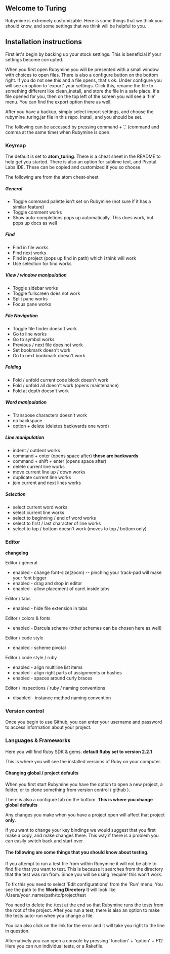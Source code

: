## Welcome to Turing

Rubymine is extremely customizable. Here is some things that we think you should know,
and some settings that we think will be helpful to you.

## Installation instructions

First let's begin by backing up your stock settings. This is beneficial if your settings become corrupted.

When you first open Rubymine you will be presented with a small window with choices to open files. There is also a configure button on the bottom right.
If you do not see this and a file opens, that's ok. Under configure you will see an option to 'export' your settings. Click this, rename the file to
something different like clean_install, and store the file in a safe place. If a file opened for you, then on the top
left of the screen you will see a 'file' menu. You can find the export option there as well.

After you have a backup, simply select import settings, and choose the rubymine_turing.jar file in this repo. Install,
and you should be set.



The following can be accessed by pressing command + ',' (command and comma at the same time)
when Rubymine is open.

### Keymap

The default is set to **atom_turing**. There is a cheat sheet in the README to help get you started.
There is also an option for sublime text, and Pivotal Labs IDE. These can be copied and customized if you so choose.

The following are from the atom cheat-sheet

##### General
 - Toggle command palette isn't set on Rubymine (not sure if it has a similar feature)
 - Toggle comment works
 - Show auto-completions pops up automatically. This does work, but pops up docs as well

##### Find
 - Find in file works
 - Find next works
 - Find in project (pops up find in path) which i think will work
 - Use selection for find works

#####  View / window manipulation
 - Toggle sidebar works
 - Toggle fullscreen does not work
 - Split pane works
 - Focus pane works

##### File Navigation
 - Toggle file finder doesn't work
 - Go to line works
 - Go to symbol works
 - Previous / next file does not work
 - Set bookmark doesn't work
 - Go to next bookmark doesn't work

##### Folding
 - Fold / unfold current code block doesn't work
 - Fold / unfold all doesn't work (opens maintenance)
 - Fold at depth doesn't work

##### Word manipulation
 - Transpose characters doesn't work
 - no backspace
 - option + delete (deletes backwards one word)

##### Line manipulation
 - indent / outdent works
 - command + enter (opens space after)  **these are backwards**
 - command + shift + enter (opens space after)
 - delete current line works
 - move current line up / down works
 - duplicate current line works
 - join current and next lines works

##### Selection
 - select current word works
 - select current line works
 - select to beginning / end of word works
 - select to first / last character of line works
 - select to top / bottom doesn't work (moves to top / bottom only)



### Editor

**changelog**

Editor / general

*  enabled - change font-size(zoom) -- pinching your track-pad will make your font bigger
*  enabled - drag and drop in editor
*  enabled - allow placement of caret inside tabs

Editor / tabs

*  enabled - hide file extension in tabs

Editor / colors & fonts

*  enabled - Darcula scheme (other schemes can be chosen here as well)

Editor / code style

*  enabled - scheme pivotal

Editor / code style / ruby

*  enabled - align multiline list items
*  enabled - align right parts of assignments or hashes
*  enabled - spaces around curly braces

Editor / inspections / ruby / naming conventions

*  disabled - instance method naming convention


### Version control

Once you begin to use Github, you can enter your username and password to access information about your project.

### Languages & Frameworks

Here you will find Ruby SDK & gems.
 **default Ruby set to version 2.2.1**

  This is where you will see the installed versions of Ruby on your computer.




#### Changing global / project defaults

When you first start Rubymine you have the option to open a new project, a folder, or to clone something from version control ( github ).

There is also a configure tab on the bottom. **This is where you change global defaults**

Any changes you make when you have a project open will affect that project **only**.

If you want to change your key bindings we would suggest that you first make a copy, and make changes there. This way if there is a problem you can easily switch back and start over.




#### The following are some things that you should know about testing.

If you attempt to run a test file from within Rubymine it will not be able to find file that you want to test.
This is because it searches from the directory that the test was ran from. Since you will be using 'require' this won't work.

To fix this you need to select 'Edit configurations' from the 'Run' menu. You see the path to the **Working Directory** It will look like /Users/your_name/path/to/project/test

You need to delete the /test at the end so that Rubymine runs the tests from the root of the project. After
you run a test, there is also an option to make the tests auto-run when you change a file.

You can also click on the link for the error and it will take you right to the line in question.

Alternatively you can open a console by pressing 'function' + 'option' + F12
Here you can run individual tests, or a Rakefile.














